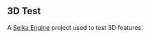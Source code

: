 ## 3D Test

A [Seika Engine](https://github.com/Chukobyte/seika-engine) project used to test 3D features.
